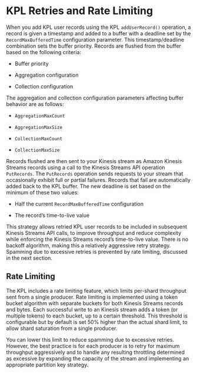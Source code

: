 # KPL Retries and Rate Limiting<a name="kinesis-producer-adv-retries-rate-limiting"></a>

When you add KPL user records using the KPL `addUserRecord()` operation, a record is given a timestamp and added to a buffer with a deadline set by the `RecordMaxBufferedTime` configuration parameter\. This timestamp/deadline combination sets the buffer priority\. Records are flushed from the buffer based on the following criteria:

+ Buffer priority

+ Aggregation configuration

+ Collection configuration

The aggregation and collection configuration parameters affecting buffer behavior are as follows:

+ `AggregationMaxCount`

+ `AggregationMaxSize`

+ `CollectionMaxCount`

+ `CollectionMaxSize`

Records flushed are then sent to your Kinesis stream as Amazon Kinesis Streams records using a call to the Kinesis Streams API operation `PutRecords`\. The `PutRecords` operation sends requests to your stream that occasionally exhibit full or partial failures\. Records that fail are automatically added back to the KPL buffer\. The new deadline is set based on the minimum of these two values: 

+ Half the current `RecordMaxBufferedTime` configuration

+ The record’s time\-to\-live value

This strategy allows retried KPL user records to be included in subsequent Kinesis Streams API calls, to improve throughput and reduce complexity while enforcing the Kinesis Streams record’s time\-to\-live value\. There is no backoff algorithm, making this a relatively aggressive retry strategy\. Spamming due to excessive retries is prevented by rate limiting, discussed in the next section\.

## Rate Limiting<a name="w3ab1c11b7c15b7c17"></a>

The KPL includes a rate limiting feature, which limits per\-shard throughput sent from a single producer\. Rate limiting is implemented using a token bucket algorithm with separate buckets for both Kinesis Streams records and bytes\. Each successful write to an Kinesis stream adds a token \(or multiple tokens\) to each bucket, up to a certain threshold\. This threshold is configurable but by default is set 50% higher than the actual shard limit, to allow shard saturation from a single producer\. 

You can lower this limit to reduce spamming due to excessive retries\. However, the best practice is for each producer is to retry for maximum throughput aggressively and to handle any resulting throttling determined as excessive by expanding the capacity of the stream and implementing an appropriate partition key strategy\.